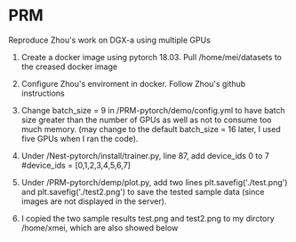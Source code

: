 # PRM
Reproduce Zhou's work on DGX-a using multiple GPUs

1. Create a docker image using pytorch 18.03. Pull /home/mei/datasets to the creased docker image

2. Configure Zhou's enviroment in docker. Follow Zhou's github instructions

3. Change batch_size = 9 in /PRM-pytorch/demo/config.yml to have batch size greater than the number of GPUs as well as not to consume too much memory. (may change to the default batch_size = 16 later, I used five GPUs when I ran the code).

4. Under /Nest-pytorch/install/trainer.py, line 87, add device_ids 0 to 7
#device_ids = [0,1,2,3,4,5,6,7]

5. Under /PRM-pytorch/demp/plot.py, add two lines plt.savefig('./test.png') and plt.savefig('./test2.png') to save the tested sample data (since images are not displayed in the server).

6. I copied the two sample results test.png and test2.png to my dirctory /home/xmei, which are also showed below




